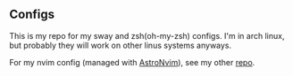 ## Configs

This is my repo for my sway and zsh(oh-my-zsh) configs. I'm in arch linux, but probably they will work on other linus systems anyways.

For my nvim config (managed with [AstroNvim](https://github.com/AstroNvim/AstroNvim)), see my other [repo](https://github.com/Padelvi/astro-config).
